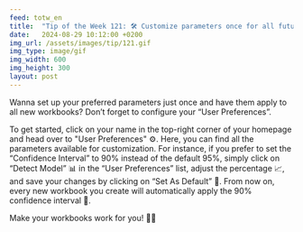 ```yaml
---
feed: totw_en
title:  "Tip of the Week 121: 🛠️ Customize parameters once for all future workbooks 📊"
date:   2024-08-29 10:12:00 +0200
img_url: /assets/images/tip/121.gif
img_type: image/gif
img_width: 600
img_height: 300
layout: post
---
```


Wanna set up your preferred parameters just once and have them apply to all new workbooks? Don’t forget to configure your “User Preferences”.  

To get started, click on your name in the top-right corner of your homepage and head over to "User Preferences" ⚙️.
Here, you can find all the parameters available for customization. For instance, if you prefer to set the “Confidence Interval” to 90% instead of the default 95%, simply click on “Detect Model” 📊 in the “User Preferences” list, adjust the percentage 📈, and save your changes by clicking on “Set As Default” 💾.
From now on, every new workbook you create will automatically apply the 90% confidence interval 🔄.  

Make your workbooks work for you! 📝✨
